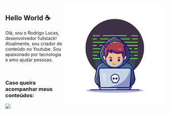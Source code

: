 <img src="logo.png"   width="320px" min-width="320px" max-width="320px" align="right" alt="Logo Rodrigo Lucas">

<h2>Hello World ☕</h2>

<p>Olá, sou o Rodrigo Lucas, desenvolvedor fullstack! Atualmente, sou criador de conteúdo no Youtube. Sou apaixonado por tecnologia e amo ajudar pessoas.</p>

</br>

<h3>Caso queira acompanhar meus conteúdos:</h3>

<div align="left">
  <a href="https://www.youtube.com/channel/UCd70qIQEo_ugf1NMuHRSu5A" alt="YouTube">
    <img src="https://img.shields.io/badge/-YouTube-ff3a5e?style=for-the-badge&logo=YouTube&logoColor=FFF"/>
  </a>
</div>
